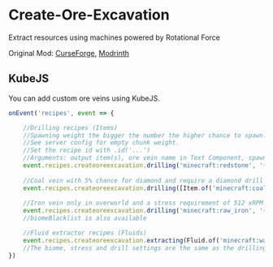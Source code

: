 # Create-Ore-Excavation
Extract resources using machines powered by Rotational Force

Original Mod: [CurseForge](https://www.curseforge.com/minecraft/mc-mods/create-ore-excavation), [Modrinth](https://modrinth.com/mod/create-ore-excavation)

## KubeJS
You can add custom ore veins using KubeJS.  
 
```js
onEvent('recipes', event => {

	//Drilling recipes (Items)
	//Spawning weight the bigger the number the higher chance to spawn.
	//See server config for empty chunk weight.
	//Set the recipe id with .id('...')
	//Arguments: output item(s), ore vein name in Text Component, spawning weight, extraction time in ticks at 32 RPM.
	event.recipes.createoreexcavation.drilling('minecraft:redstone', '{"text": "My redstone vein"}', 10, 100).id("my_vein1");
	
	//Coal vein with 5% chance for diamond and require a diamond drill and lava for drilling
	event.recipes.createoreexcavation.drilling([Item.of('minecraft:coal'), Item.of('minecraft:diamond').withChance(0.05)], '{"text": "My coal vein"}', 2, 1000).drill('createoreexcavation:diamond_drill').fluid('minecraft:lava').id("my_vein2");
	
	//Iron vein only in overworld and a stress requirement of 512 xRPM (default is 256 xRPM)
	event.recipes.createoreexcavation.drilling('minecraft:raw_iron', '{"text": "My iron vein"}', 10, 100).biomeWhitelist('forge:is_overworld').stress(512).id("my_vein3");
	//biomeBlacklist is also available

	//Fluid extractor recipes (Fluids)
	event.recipes.createoreexcavation.extracting(Fluid.of('minecraft:water', 400), '{"text": "Water well"}', 10, 100).id("my_vein4");
	//The biome, stress and drill settings are the same as the drilling recipe
})
```
